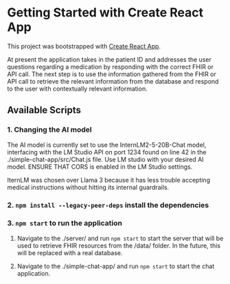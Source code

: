 # Getting Started with Create React App

This project was bootstrapped with [Create React App](https://github.com/facebook/create-react-app).


At present the application takes in the patient ID and addresses the user questions regarding a medication by responding with the correct FHIR or API call. The next step is to use the information gathered from the FHIR or API call to retrieve the relevant information from the database and respond to the user with contextually relevant information.

## Available Scripts

### 1. Changing the AI model

The AI model is currently set to use the InternLM2-5-20B-Chat model, interfacing with the LM Studio API on port 1234 found on line 42 in the ./simple-chat-app/src/Chat.js file. Use LM studio with your desired AI model. ENSURE THAT CORS is enabled in the LM Studio settings.

 IternLM was chosen over Llama 3 because it has less trouble accepting medical instructions without hitting its internal guardrails.

### 2. `npm install --legacy-peer-deps` install the dependencies

### 3. `npm start` to run the application

1. Navigate to the ./server/ and run `npm start` to start the server that will be used to retrieve FHIR resources from the /data/ folder. In the future, this will be replaced with a real database.

2. Navigate to the ./simple-chat-app/ and run `npm start` to start the chat application.